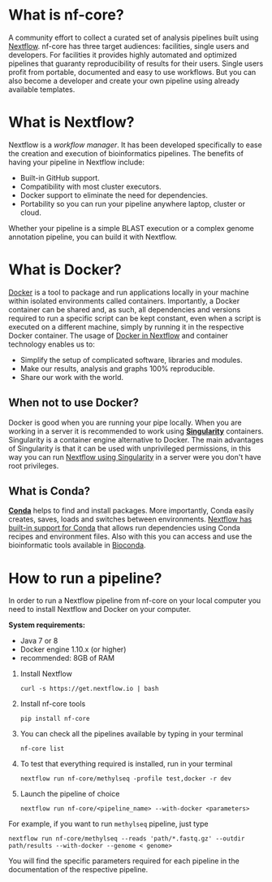 # What is nf-core?
A community effort to collect a curated set of analysis pipelines built using [Nextflow](https://www.nextflow.io/docs/latest/index.html).
nf-core has three target audiences: facilities, single users and developers.
For facilities it provides highly automated and optimized pipelines that guaranty reproducibility of results for their users.
Single users profit from portable, documented and easy to use workflows.
But you can also become a developer and create your own pipeline using already available templates.

# What is Nextflow?
Nextflow is a *workflow manager*.
It has been developed specifically to ease the creation and execution of bioinformatics pipelines.
The benefits of having your pipeline in Nextflow include:

* Built-in GitHub support.
* Compatibility with most cluster executors.
* Docker support to eliminate the need for dependencies.
* Portability so you can run your pipeline anywhere laptop, cluster or cloud.

Whether your pipeline is a simple BLAST execution or a complex genome annotation pipeline, you can build it with Nextflow.

# What is Docker?
[Docker](https://www.docker.com/) is a tool to package and run applications locally in your machine within isolated environments called containers.
Importantly, a Docker container can be shared and, as such, all dependencies and versions required to run a specific script can be kept constant, even when a script is executed on a different machine, simply by running it in the respective Docker container.
The usage of [Docker in Nextflow](https://www.nextflow.io/docs/latest/docker.html) and container technology enables us to:

* Simplify the setup of complicated software, libraries and modules.
* Make our results, analysis and graphs 100% reproducible.
* Share our work with the world.

## When not to use Docker?
Docker is good when you are running your pipe locally. When you are working in a server it is recommended to work using [**Singularity**](https://www.sylabs.io/guides/2.5.1/user-guide/) containers.
Singularity is a container engine alternative to Docker. The main advantages of Singularity is that it can be used with unprivileged permissions, in this way you can run [Nextflow using Singularity](https://www.nextflow.io/docs/latest/singularity.html) in a server were you don't have root privileges.

## What is Conda?
[**Conda**](https://conda.io/) helps to find and install packages. More importantly, Conda easily creates, saves, loads and switches between environments. [Nextflow has built-in support for Conda](https://www.nextflow.io/docs/latest/conda.html) that allows run dependencies using Conda recipes and environment files. Also with this you can access and use the bioinformatic tools available in [Bioconda](https://bioconda.github.io/).

# How to run a pipeline?
In order to run a Nextflow pipeline from nf-core on your local computer you need to install Nextflow and Docker on your computer.

**System requirements:**
* Java 7 or 8
* Docker engine 1.10.x (or higher)
* recommended: 8GB of RAM


1. Install Nextflow

    `curl -s https://get.nextflow.io | bash`

2. Install nf-core tools

    `pip install nf-core`

3. You can check all the pipelines available by typing in your terminal

    `nf-core list`

4. To test that everything required is installed, run in your terminal

    `nextflow run nf-core/methylseq -profile test,docker -r dev`

5. Launch the pipeline of choice

    `nextflow run nf-core/<pipeline_name> --with-docker <parameters>`

For example, if you want to run `methylseq` pipeline, just type

`nextflow run nf-core/methylseq --reads 'path/*.fastq.gz' --outdir path/results --with-docker --genome < genome>`

You will find the specific parameters required for each pipeline in the documentation of the respective pipeline.
